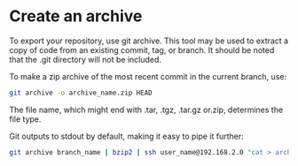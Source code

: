 <h1>Create an archive</h1>

To export your repository, use git archive. This tool may be used to extract a copy of code from an existing commit, tag, or branch. It should be noted that the .git directory will not be included.

To make a zip archive of the most recent commit in the current branch, use:

```bash
git archive -o archive_name.zip HEAD
```

The file name, which might end with .tar, .tgz, .tar.gz or.zip, determines the file type.

Git outputs to stdout by default, making it easy to pipe it further:

```bash
git archive branch_name | bzip2 | ssh user_name@192.168.2.0 "cat > archive_name.bz"
```
